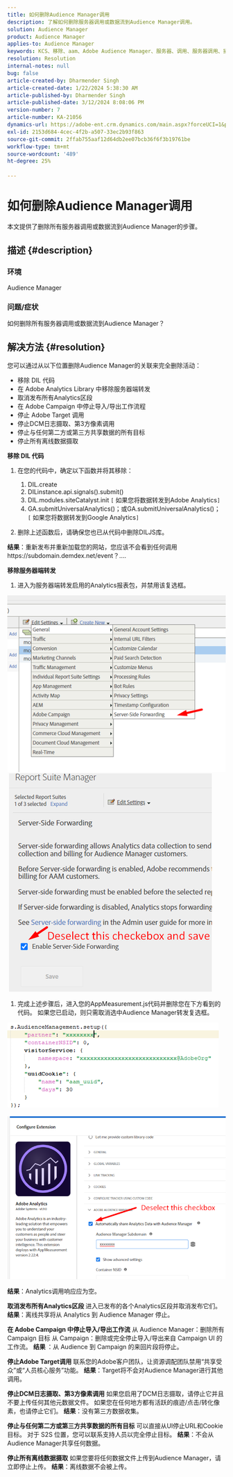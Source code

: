 ```yaml
---
title: 如何删除Audience Manager调用
description: 了解如何删除服务器调用或数据流到Audience Manager调用。
solution: Audience Manager
product: Audience Manager
applies-to: Audience Manager
keywords: KCS、移除、aam、Adobe Audience Manager、服务器、调用、服务器调用、操作方法
resolution: Resolution
internal-notes: null
bug: false
article-created-by: Dharmender Singh
article-created-date: 1/22/2024 5:38:30 AM
article-published-by: Dharmender Singh
article-published-date: 3/12/2024 8:08:06 PM
version-number: 7
article-number: KA-21056
dynamics-url: https://adobe-ent.crm.dynamics.com/main.aspx?forceUCI=1&pagetype=entityrecord&etn=knowledgearticle&id=42a4f075-e8b8-ee11-a569-6045bd006149
exl-id: 2153d684-4cec-4f2b-a507-33ec2b93f863
source-git-commit: 2ffab755aaf12d64db2ee07bcb36f6f3b19761be
workflow-type: tm+mt
source-wordcount: '489'
ht-degree: 25%

---
```


# 如何删除Audience Manager调用


本文提供了删除所有服务器调用或数据流到Audience Manager的步骤。

## 描述 {#description}


### 环境

Audience Manager

### 问题/症状

如何删除所有服务器调用或数据流到Audience Manager？


## 解决方法 {#resolution}


您可以通过从以下位置删除Audience Manager的关联来完全删除活动：

- 移除 DIL 代码
- 在 Adobe Analytics Library 中移除服务器端转发
- 取消发布所有Analytics区段
- 在 Adobe Campaign 中停止导入/导出工作流程
- 停止 Adobe Target 调用
- 停止DCM日志摄取、第3方像素调用
- 停止与任何第二方或第三方共享数据的所有目标
- 停止所有离线数据摄取




<b>移除 DIL 代码</b>

1. 在您的代码中，确定以下函数并将其移除：

   1. DIL.create
   2. DILinstance.api.signals().submit()
   3. DIL.modules.siteCatalyst.init `[` 如果您将数据转发到Adobe Analytics`]`
   4. GA.submitUniversalAnalytics()；或GA.submitUniversalAnalytics()；  `[` 如果您将数据转发到Google Analytics`]`
2. 删除上述函数后，请确保您也已从代码中删除DILJS库。


<b>结果</b>：重新发布并重新加载您的网站，您应该不会看到任何调用https://subdomain.demdex.net/event？....



<b>移除服务器端转发</b>

1. 进入为服务器端转发启用的Analytics报表包，并禁用该复选框。


![](assets/8a6b5fd5-676c-ed11-9562-6045bd006239.png) ![](assets/8d6b5fd5-676c-ed11-9562-6045bd006239.png)

1. 完成上述步骤后，进入您的AppMeasurement.js代码并删除您在下方看到的代码。 如果您已启动，则只需取消选中Audience Manager转发复选框。


![](assets/8c6b5fd5-676c-ed11-9562-6045bd006239.png)             ![](assets/8b6b5fd5-676c-ed11-9562-6045bd006239.png)

<b>结果</b>：Analytics调用响应应为空。

<b>取消发布所有Analytics区段</b>
进入已发布的各个Analytics区段并取消发布它们。
<b>结果</b>：离线共享将从 Analytics 到 Audience Manager 停止。

<b>在 Adobe Campaign 中停止导入/导出工作流</b>
从 Audience Manager：删除所有 Campaign 目标
从 Campaign：删除或完全停止导入/导出来自 Campaign UI 的工作流。
<b>结果 </b>：从 Audience 到 Campaign 的来回片段将停止。

<b>停止Adobe Target调用</b>
联系您的Adobe客户团队，让资源调配团队禁用“共享受众”或“人员核心服务”功能。
<b>结果</b>：Target将不会对Audience Manager进行其他调用。

<b>停止DCM日志摄取、第3方像素调用</b>
如果您启用了DCM日志摄取，请停止它并且不要上传任何其他元数据文件。
如果您在任何地方都有活跃的痕迹/点击/转化像素，也请停止它们。
<b>结果</b>：没有第三方数据收集。

<b>停止与任何第二方或第三方共享数据的所有目标</b>
可以直接从UI停止URL和Cookie目标。
对于 S2S 位置，您可以联系支持人员以完全停止目标。
<b>结果</b>：不会从Audience Manager共享任何数据。

<b>停止所有离线数据摄取</b>
如果您要将任何数据文件上传到Audience Manager，请立即停止上传。
<b>结果</b>：离线数据不会被上传。
